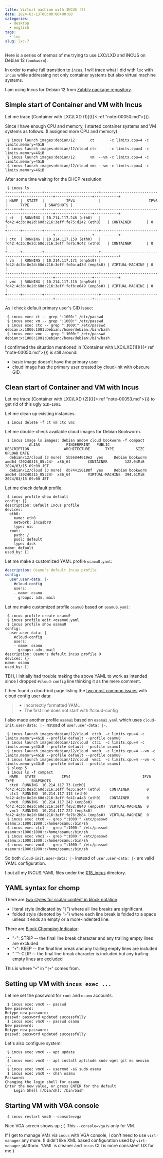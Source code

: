 ```yaml
---
title: Virtual machine with INCUS (7)
date: 2024-03-13T00:00:00+00:00
categories:
  - desktop
  - english
tags:
  - lxc
slug: lxc-7
---
```


Here is a series of memos of me trying to use LXC/LXD and INCUS on Debian 12 (`bookworm`).

In order to make full transition to `incus`, I will trace what I did with `lxc`
with `incus` while addressing not only container systems but also virtual
machine systems.

I am using Incus for Debian 12 from [Zabbly package repository](https://github.com/zabbly/incus).

## Simple start of Container and VM with Incus

Let me trace [Container with LXC/LXD (1)]({{< ref "note-00050.md">}}).

Since I have enough CPU and memory, I started container systems and VM systems
as follows.  (I assigned more CPU and memory)

```console
 $ incus launch images:debian/12       ct       -c limits.cpu=4 -c limits.memory=4GiB
 $ incus launch images:debian/12/cloud ctc      -c limits.cpu=4 -c limits.memory=4GiB
 $ incus launch images:debian/12       vm  --vm -c limits.cpu=4 -c limits.memory=4GiB
 $ incus launch images:debian/12/cloud vmc --vm -c limits.cpu=4 -c limits.memory=4GiB
```
After some time waiting for the DHCP resolution:

```console
 $ incus ls
+------+---------+-------------------------+------------------------------------------------+-----------------+-----------+
| NAME |  STATE  |          IPV4           |                      IPV6                      |      TYPE       | SNAPSHOTS |
+------+---------+-------------------------+------------------------------------------------+-----------------+-----------+
| ct   | RUNNING | 10.214.117.246 (eth0)   | fd42:4c3b:8e2d:60d:216:3eff:fe75:d242 (eth0)   | CONTAINER       | 0         |
+------+---------+-------------------------+------------------------------------------------+-----------------+-----------+
| ctc  | RUNNING | 10.214.117.158 (eth0)   | fd42:4c3b:8e2d:60d:216:3eff:fe7b:9c42 (eth0)   | CONTAINER       | 0         |
+------+---------+-------------------------+------------------------------------------------+-----------------+-----------+
| vm   | RUNNING | 10.214.117.171 (enp5s0) | fd42:4c3b:8e2d:60d:216:3eff:fe0a:a43d (enp5s0) | VIRTUAL-MACHINE | 0         |
+------+---------+-------------------------+------------------------------------------------+-----------------+-----------+
| vmc  | RUNNING | 10.214.117.118 (enp5s0) | fd42:4c3b:8e2d:60d:216:3eff:fefb:e649 (enp5s0) | VIRTUAL-MACHINE | 0         |
+------+---------+-------------------------+------------------------------------------------+-----------------+-----------+
```
As I check default primary user's GID issue:

```console
 $ incus exec ct -- grep ":1000:" /etc/passwd
 $ incus exec vm -- grep ":1000:" /etc/passwd
 $ incus exec ctc -- grep ":1000:" /etc/passwd
debian:x:1000:1001:Debian:/home/debian:/bin/bash
 $ incus exec vmc -- grep ":1000:" /etc/passwd
debian:x:1000:1001:Debian:/home/debian:/bin/bash
```

I confirmed the situation mentioned in
[Container with LXC/LXD(1)]({{< ref "note-00050.md">}}) is still around:

* basic image doesn't have the primary user
* cloud image has the primary user created by cloud-init with obscure GID.

## Clean start of Container and VM with Incus

Let me trace [Container with LXC/LXD (2)]({{< ref "note-00053.md">}}) to get
rid of this ugly `GID=1001`.

Let me clean up existing instances.

```console
 $ incus delete -f ct vm ctc vmc
```
Let me double-check available cloud images for Debian Bookworm.

```console
 $ incus image ls images: debian amd64 cloud bookworm -f compact
           ALIAS            FINGERPRINT   PUBLIC               DESCRIPTION                ARCHITECTURE       TYPE          SIZE         UPLOAD DATE
  debian/12/cloud (3 more)  5b56844619e2  yes     Debian bookworm amd64 (20240315_05:24)  x86_64        CONTAINER        122.04MiB  2024/03/15 09:00 JST
  debian/12/cloud (3 more)  db744150188f  yes     Debian bookworm amd64 (20240315_05:24)  x86_64        VIRTUAL-MACHINE  394.61MiB  2024/03/15 09:00 JST
```

Let me check default profile.

```console
 $ incus profile show default
config: {}
description: Default Incus profile
devices:
  eth0:
    name: eth0
    network: incusbr0
    type: nic
  root:
    path: /
    pool: default
    type: disk
name: default
used_by: []
```

Let me make a customized YAML profile `osamu0.yaml`:

```yaml
description: Osamu's default Incus profile
config:
  user.user-data: |-
    #cloud-config
    users:
    - name: osamu
      groups: adm, mail
```

Let me make customized profile `osamu0` based on `osamu0.yaml`:

```console
 $ incus profile create osamu0
 $ incus profile edit <osamu0.yaml
 $ incus profile show osamu0
config:
  user.user-data: |-
    #cloud-config
    users:
    - name: osamu
      groups: adm, mail
description: Osamu's default Incus profile 0
devices: {}
name: osamu
used_by: []
```

TBH, I initially had trouble making the above YAML to work as intended since I dropped `#cloud-config` line thinking it as the mere comment.

I then found a cloud-init page listing the
[two most common issues](https://cloudinit.readthedocs.io/en/latest/howto/debug_user_data.html)
with cloud config user data:

> * Incorrectly formatted YAML
> * The first line does not start with #cloud-config

I also made another profile `osamu1` based on `osamu1.yaml` which uses
`cloud-init.user-data: |-` instead of `user.user-data: |-`.

```console
 $ incus launch images:debian/12/cloud  ctc0  -c limits.cpu=4 -c limits.memory=4GiB --profile default --profile osamu0
 $ incus launch images:debian/12/cloud  ctc1  -c limits.cpu=4 -c limits.memory=4GiB --profile default --profile osamu1
 $ incus launch images:debian/12/cloud  vmc0  -c limits.cpu=4 --vm -c limits.memory=4GiB --profile default --profile osamu0
 $ incus launch images:debian/12/cloud  vmc1  -c limits.cpu=4 --vm -c limits.memory=4GiB --profile default --profile osamu1
 $ sleep 5
 $ incus ls -f compact
  NAME   STATE            IPV4                                 IPV6                            TYPE        SNAPSHOTS
  ctc0  RUNNING  10.214.117.73 (eth0)     fd42:4c3b:8e2d:60d:216:3eff:fe35:ac44 (eth0)    CONTAINER        0
  ctc1  RUNNING  10.214.117.113 (eth0)    fd42:4c3b:8e2d:60d:216:3eff:fe41:a4a8 (eth0)    CONTAINER        0
  vmc0  RUNNING  10.214.117.242 (enp5s0)  fd42:4c3b:8e2d:60d:216:3eff:fe52:8840 (enp5s0)  VIRTUAL-MACHINE  0
  vmc1  RUNNING  10.214.117.222 (enp5s0)  fd42:4c3b:8e2d:60d:216:3eff:fe76:2b84 (enp5s0)  VIRTUAL-MACHINE  0
 $ incus exec ctc0 -- grep ":1000:" /etc/passwd
osamu:x:1000:1000::/home/osamu:/bin/sh
 $ incus exec ctc1 -- grep ":1000:" /etc/passwd
osamu:x:1000:1000::/home/osamu:/bin/sh
 $ incus exec vmc1 -- grep ":1000:" /etc/passwd
osamu:x:1000:1000::/home/osamu:/bin/sh
 $ incus exec vmc0 -- grep ":1000:" /etc/passwd
osamu:x:1000:1000::/home/osamu:/bin/sh
```

So both `cloud-init.user-data: |-` instead of `user.user-data: |-` are valid
YAML configuration.

I put all my INCUS YAML files under the
[018_incus](https://github.com/osamuaoki/osamuaoki-hugo-proj/tree/master/018_incus0)
directory.

## YAML syntax for chomp

There are [two styles for scalar content in block notation](https://yaml.org/spec/1.2.2/#23-scalars):

 * literal style (indicated by “`|`”) where all line breaks are significant.
 * folded style (denoted by “`>`”) where each line break is folded to a space unless it ends an empty or a more-indented line.


There are  [Block Chomping Indicator](https://yaml.org/spec/1.2.2/#8112-block-chomping-indicator):

* "`-`": STRIP --  the final line break character and any trailing empty lines are excluded
* "`+`": KEEP -- the final line break and any trailing empty lines are included
* "``": CLIP -- the final line break character is included but any trailing empty lines are excluded

This is where "`+`" in "`|+`" comes from.

## Setting up VM with `incus exec ...`

Let me set the password for `root` and `osamu` accounts.

```console
 $ incus exec vmc0 -- passwd
New password:
Retype new password:
passwd: password updated successfully
 $ incus exec vmc0 -- passwd osamu
New password:
Retype new password:
passwd: password updated successfully
```

Let's also configure system:

```console
 $ incus exec vmc0 -- apt update
...
 $ incus exec vmc0 -- apt install aptitude sudo wget git mc neovim
...
 $ incus exec vmc0 -- usermod -aG sudo osamu
 $ incus exec vmc0 -- chsh osamu
Password:
Changing the login shell for osamu
Enter the new value, or press ENTER for the default
	Login Shell [/bin/sh]: /bin/bash
```

## Starting VM with VGA console

```console
 $ incus restart vmc0 --console=vga
```

Nice VGA screen shows up ;-)  This `--console=vga` is only for VM.

If I get to manage VMs via `incus` with VGA console, I don't need to use
`virt-manager` any more. (I didn't like XML based configuration used by
`virt-manager` platform.  YAML is cleaner and `incus` CLI is more consistent
UX for me.)

<!-- vim: set sw=4 sts=4 ai si et tw=79 ft=markdown: -->
